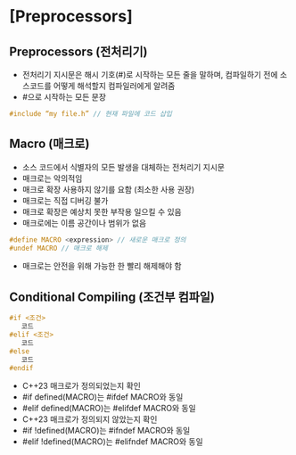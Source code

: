 # [Preprocessors]

## Preprocessors (전처리기)
- 전처리기 지시문은 해시 기호(#)로 시작하는 모든 줄을 말하며, 컴파일하기 전에 소스코드를 어떻게 해석할지 컴파일러에게 알려줌
- #으로 시작하는 모든 문장
~~~cpp
#include “my file.h” // 현재 파일에 코드 삽입
~~~

## Macro (매크로)
- 소스 코드에서 식별자의 모든 발생을 대체하는 전처리기 지시문
- 매크로는 악의적임
- 매크로 확장 사용하지 않기를 요함 (최소한 사용 권장)
- 매크로는 직접 디버깅 불가
- 매크로 확장은 예상치 못한 부작용 일으킬 수 있음
- 매크로에는 이름 공간이나 범위가 없음
~~~cpp
#define MACRO <expression> // 새로운 매크로 정의
#undef MACRO // 매크로 해제
~~~
- 매크로는 안전을 위해 가능한 한 빨리 해제해야 함

## Conditional Compiling (조건부 컴파일)
~~~cpp
#if <조건>
   코드
#elif <조건>
   코드
#else 
   코드
#endif
~~~
- C++23 매크로가 정의되었는지 확인
- #if defined(MACRO)는 #ifdef MACRO와 동일
- #elif defined(MACRO)는 #elifdef MACRO와 동일
- C++23 매크로가 정의되지 않았는지 확인
- #if !defined(MACRO)는 #ifndef MACRO와 동일
- #elif !defined(MACRO)는 #elifndef MACRO와 동일
